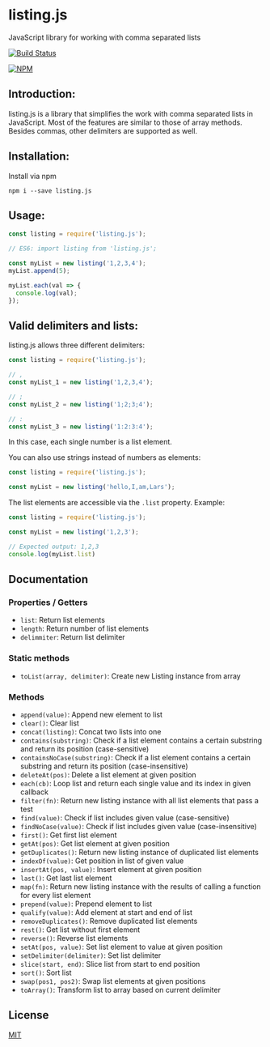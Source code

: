 # listing.js
JavaScript library for working with comma separated lists

[![Build Status](https://travis-ci.com/larswaechter/listing.js.svg?branch=master)](https://travis-ci.com/larswaechter/listing.js)

[![NPM](https://nodei.co/npm/listing.js.png)](https://nodei.co/npm/listing.js/)

## Introduction:
listing.js is a library that simplifies the work with comma separated lists in JavaScript. Most of the features are similar to those of array methods. Besides commas, other delimiters are supported as well.

## Installation:
Install via npm
```
npm i --save listing.js
```

## Usage:
```javascript
const listing = require('listing.js');

// ES6: import listing from 'listing.js';

const myList = new listing('1,2,3,4');
myList.append(5);

myList.each(val => {
  console.log(val);
});
```

## Valid delimiters and lists:
listing.js allows three different delimiters:
```javascript
const listing = require('listing.js');

// ,
const myList_1 = new listing('1,2,3,4');

// ;
const myList_2 = new listing('1;2;3;4');

// :
const myList_3 = new listing('1:2:3:4');
```

In this case, each single number is a list element.

You can also use strings instead of numbers as elements:
```javascript
const listing = require('listing.js');

const myList = new listing('hello,I,am,Lars');
```

The list elements are accessible via the ```.list``` property.
Example:
```javascript
const listing = require('listing.js');

const myList = new listing('1,2,3');

// Expected output: 1,2,3
console.log(myList.list)
```

## Documentation

### Properties / Getters
- `list`: Return list elements
- `length`: Return number of list elements
- `delimmiter`: Return list delimiter

### Static methods
- `toList(array, delimiter)`: Create new Listing instance from array

### Methods
- `append(value)`: Append new element to list
- `clear()`: Clear list
- `concat(listing)`: Concat two lists into one
- `contains(substring)`: Check if a list element contains a certain substring and return its position (case-sensitive)
- `containsNoCase(substring)`: Check if a list element contains a certain substring and return its position (case-insensitive)
- `deleteAt(pos)`: Delete a list element at given position
- `each(cb)`: Loop list and return each single value and its index in given callback
- `filter(fn)`: Return new listing instance with all list elements that pass a test
- `find(value)`: Check if list includes given value (case-sensitive)
- `findNoCase(value)`: Check if list includes given value (case-insensitive)
- `first()`: Get first list element
- `getAt(pos)`: Get list element at given position
- `getDuplicates()`: Return new listing instance of duplicated list elements
- `indexOf(value)`: Get position in list of given value
- `insertAt(pos, value)`: Insert element at given position
- `last()`: Get last list element
- `map(fn)`: Return new listing instance with the results of calling a function for every list element
- `prepend(value)`: Prepend element to list
- `qualify(value)`: Add element at start and end of list
- `removeDuplicates()`: Remove duplicated list elements
- `rest()`: Get list without first element
- `reverse()`: Reverse list elements
- `setAt(pos, value)`: Set list element to value at given position
- `setDelimiter(delimiter)`: Set list delimiter
- `slice(start, end)`: Slice list from start to end position
- `sort()`: Sort list
- `swap(pos1, pos2)`: Swap list elements at given positions
- `toArray()`: Transform list to array based on current delimiter

## License
[MIT](https://github.com/larswaechter/listing.js/blob/master/LICENSE)
